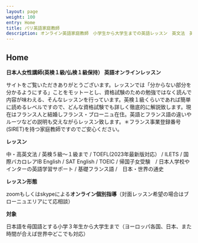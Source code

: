 ```yaml
---
layout: page
weight: 100
entry: Home
title: パリ英語家庭教師
description: オンライン英語家庭教師　小学生から大学生までの英語レッスン　英文法　英語エッセイ　英検　TOEFL　IB　SAT　IELTS　TOEIC　帰国子女受験など幅広く対応。フランス・パリだけでなくヨーロッパ各国、日本の生徒さんにもレッスンを提供しています。講師は日本人女性　英検1級　仏検1級保持。
---
```


## Home

**日本人女性講師(英検１級/仏検１級保持） 英語オンラインレッスン**

サイトをご覧いただきありがとうございます。レッスンでは「分からない部分を分かるようにする」ことをモットーとし、資格試験のための勉強ではなく読んで内容が味わえる、そんなレッスンを行っています。英検１級くらいであれば簡単に読めるレベルですので、どんな資格試験でも詳しく徹底的に解説致します。現在はフランス人と結婚しフランス・ブローニュ在住。英語とフランス語の違いやルーツなどの説明も交えながらレッスン致します。＊フランス事業登録番号(SIRET)を持つ家庭教師ですのでご安心ください。

**レッスン**

中・高英文法 / 英検５級〜１級まで / TOEFL(2023年最新版対応） / ILETS / 国際バカロレアIB English / SAT English / TOEIC / 帰国子女受験　/ 日本人学校やインターの英語学習サポート / 基礎フランス語 /　日本・世界の通史

**レッスン形態**

zoomもしくはskypeによる**オンライン個別指導**（対面レッスン希望の場合はブローニュエリアにて応相談）

**対象**

日本語を母国語とする小学３年生から大学生まで（ヨーロッパ各国、日本、また時間が合えば世界中どこでも対応）

